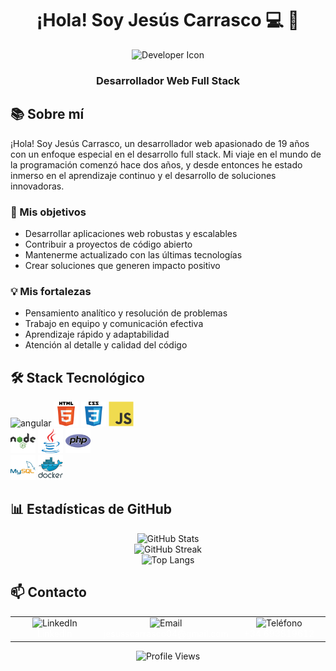 # <h1 align="center">¡Hola! Soy Jesús Carrasco 💻 👋</h1>

<div align="center">
  <img src="https://cdn-icons-png.flaticon.com/512/1208/1208833.png" width="100" alt="Developer Icon">
  <h3>Desarrollador Web Full Stack</h3>
</div>

## 📚 Sobre mí

¡Hola! Soy Jesús Carrasco, un desarrollador web apasionado de 19 años con un enfoque especial en el desarrollo full stack. Mi viaje en el mundo de la programación comenzó hace dos años, y desde entonces he estado inmerso en el aprendizaje continuo y el desarrollo de soluciones innovadoras.

### 🎯 Mis objetivos
- Desarrollar aplicaciones web robustas y escalables
- Contribuir a proyectos de código abierto
- Mantenerme actualizado con las últimas tecnologías
- Crear soluciones que generen impacto positivo

### 💡 Mis fortalezas
- Pensamiento analítico y resolución de problemas
- Trabajo en equipo y comunicación efectiva
- Aprendizaje rápido y adaptabilidad
- Atención al detalle y calidad del código

## 🛠️ Stack Tecnológico

<div align="left">
  <img src="https://angular.io/assets/images/logos/angular/angular.svg" alt="angular" width="40" height="40" />
  <img src="https://raw.githubusercontent.com/devicons/devicon/master/icons/html5/html5-original-wordmark.svg" alt="html5" width="40" height="40" />
  <img src="https://raw.githubusercontent.com/devicons/devicon/master/icons/css3/css3-original-wordmark.svg" alt="css3" width="40" height="40" />
  <img src="https://raw.githubusercontent.com/devicons/devicon/master/icons/javascript/javascript-original.svg" alt="javascript" width="40" height="40" />
</div>

<div align="left">
  <img src="https://raw.githubusercontent.com/devicons/devicon/master/icons/nodejs/nodejs-original-wordmark.svg" alt="nodejs" width="40" height="40" />
  <img src="https://raw.githubusercontent.com/devicons/devicon/master/icons/java/java-original.svg" alt="java" width="40" height="40" />
  <img src="https://raw.githubusercontent.com/devicons/devicon/master/icons/php/php-original.svg" alt="php" width="40" height="40" />
</div>

<div align="left">
  <img src="https://raw.githubusercontent.com/devicons/devicon/master/icons/mysql/mysql-original-wordmark.svg" alt="mysql" width="40" height="40" />
  <img src="https://raw.githubusercontent.com/devicons/devicon/master/icons/docker/docker-original-wordmark.svg" alt="docker" width="40" height="40" />
</div>

## 📊 Estadísticas de GitHub

<div align="center">
  <!-- Cambia TU_USUARIO_GITHUB por tu usuario real de GitHub -->
  <img src="https://github-readme-stats.vercel.app/api?username=jesuscarrasco4&show_icons=true&theme=radical" alt="GitHub Stats" />
  <br>
  <img src="https://github-readme-streak-stats.herokuapp.com/?user=jesuscarrasco4&theme=radical" alt="GitHub Streak" />
  <br>
  <img src="https://github-readme-stats.vercel.app/api/top-langs/?username=jesuscarrasco4&layout=compact&theme=radical" alt="Top Langs" />
</div>

## 📫 Contacto

<div align="center">

<table>
  <tr>
    <td align="center" width="33%">
      <a href="https://www.linkedin.com/in/jesus-carrasco-toscano-7753352b8/" target="_blank" style="text-decoration:none;">
        <img src="https://cdn-icons-png.flaticon.com/512/174/174857.png" alt="LinkedIn" width="40"/><br>
        <span style="color:white; text-decoration:none;">LinkedIn</span>
      </a>
    </td>
    <td align="center" width="33%">
      <a href="mailto:jesusscarrasco04@gmail.com" style="text-decoration:none;">
        <img src="https://upload.wikimedia.org/wikipedia/commons/7/7e/Gmail_icon_%282020%29.svg" alt="Email" width="40"/><br>
        <span style="color:white; text-decoration:none;">jesusscarrasco04@gmail.com</span>
      </a>
    </td>
    <td align="center" width="33%">
      <a href="tel:+34693819612" style="text-decoration:none;">
        <img src="https://cdn-icons-png.flaticon.com/512/724/724664.png" alt="Teléfono" width="40"/><br>
        <span style="color:white; text-decoration:none;">+34 693819612</span>
      </a>
    </td>
  </tr>
</table>
</div>

<div align="center">
  <img src="https://komarev.com/ghpvc/?username=TU_USUARIO_GITHUB&style=flat-square&color=blue" alt="Profile Views"/>
</div>
